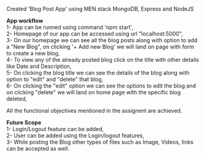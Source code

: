 Created 'Blog Post App' using MEN stack MongoDB, Express and NodeJS<br>

<b>App workflow</b><br>
1- App can be runned using command 'npm start',<br>
2- Homepage of our app can be accessed using url "localhost:5000",<br>
3- On our homepage we can see all the blog posts along with option to add a "New Blog", on clicking '+ Add new Blog' we will land on page with form to create a new blog,<br>
4- To view any of the already posted blog click on the title with other details like Date and Description,<br>
5- On clicking the blog title we can see the details of the blog along with option to "edit" and "delete" that blog,<br>
6- On clicking the "edit" option we can see the options to edit the blog and on clicking "delete" we will land on home page with the specific blog deleted,<br>

All the functional objectives mentioned in the assignent are achieved.<br>

<b>Future Scope</b><br>
1- Login/Logout feature can be added,<br>
2- User can be added using the Login/logout features,<br>
3- While posting the Blog other types of files such as Image, Videos, links can be accepted as well.<br>
